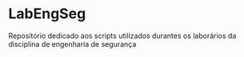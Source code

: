 # LabEngSeg
Repositório dedicado aos scripts utilizados durantes os laborários da disciplina de engenharia de segurança
